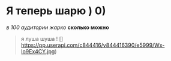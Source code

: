 # Я теперь шарю ) 0)
*в 100 аудитории жарко*
**сколько можно**
>я луша шуша
! [] https://pp.userapi.com/c844416/v844416390/e5999/Wx-lo9Ex4CY.jpg) 
